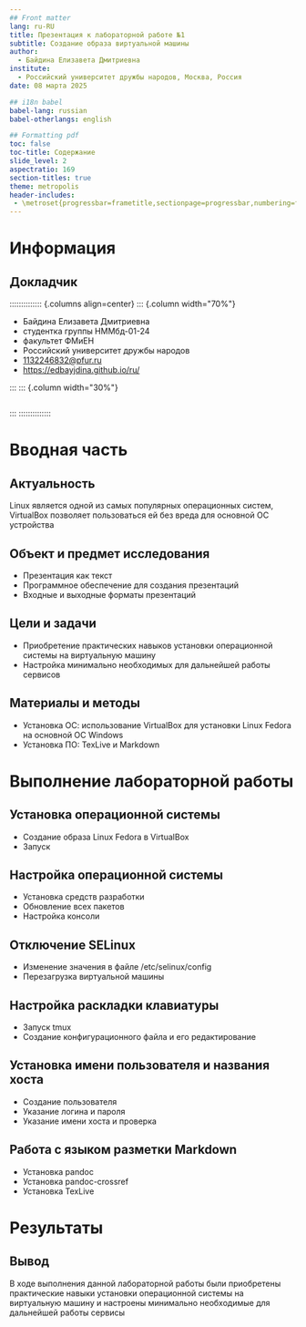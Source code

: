 ```yaml
---
## Front matter
lang: ru-RU
title: Презентация к лабораторной работе №1
subtitle: Создание образа виртуальной машины
author:
  - Байдина Елизавета Дмитриевна
institute:
  - Российский университет дружбы народов, Москва, Россия
date: 08 марта 2025

## i18n babel
babel-lang: russian
babel-otherlangs: english

## Formatting pdf
toc: false
toc-title: Содержание
slide_level: 2
aspectratio: 169
section-titles: true
theme: metropolis
header-includes:
 - \metroset{progressbar=frametitle,sectionpage=progressbar,numbering=fraction}
---
```


# Информация

## Докладчик

:::::::::::::: {.columns align=center}
::: {.column width="70%"}

  * Байдина Елизавета Дмитриевна
  * студентка группы НММбд-01-24
  * факультет ФМиЕН
  * Российский университет дружбы народов
  * [1132246832@pfur.ru](mailto:1132246832@pfur.ru)
  * <https://edbayjdina.github.io/ru/>

:::
::: {.column width="30%"}

![]()

:::
::::::::::::::

# Вводная часть

## Актуальность

Linux является одной из самых популярных операционных систем, VirtualBox позволяет пользоваться ей без вреда для основной ОС устройства

## Объект и предмет исследования

- Презентация как текст
- Программное обеспечение для создания презентаций
- Входные и выходные форматы презентаций

## Цели и задачи

- Приобретение практических навыков установки операционной системы на виртуальную машину
- Настройка минимально необходимых для дальнейшей работы сервисов

## Материалы и методы

- Установка ОС: использование VirtualBox для установки Linux Fedora на основной ОС Windows
- Установка ПО: TexLive и Markdown

# Выполнение лабораторной работы 

## Установка операционной системы

- Создание образа Linux Fedora в VirtualBox
- Запуск

## Настройка операционной системы

- Установка средств разработки
- Обновление всех пакетов
- Настройка консоли

## Отключение SELinux

- Изменение значения в файле /etc/selinux/config
- Перезагрузка виртуальной машины

## Настройка раскладки клавиатуры

- Запуск tmux
- Создание конфигурационного файла и его редактирование

## Установка имени пользователя и названия хоста 

- Создание пользователя 
- Указание логина и пароля
- Указание имени хоста и проверка

## Работа с языком разметки Markdown

- Установка pandoc
- Установка pandoc-crossref
- Установка TexLive

# Результаты 

## Вывод 

В ходе выполнения данной лабораторной работы были приобретены практические навыки установки операционной системы на виртуальную машину и настроены минимально необходимые для дальнейшей работы сервисы

